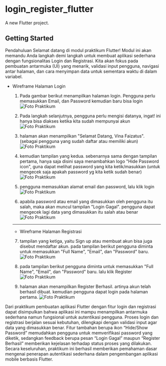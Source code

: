 # login_register_flutter

A new Flutter project.

## Getting Started

Pendahuluan 
Selamat datang di modul praktikum Flutter! Modul ini akan memandu Anda langkah
demi langkah untuk membuat aplikasi sederhana dengan fungsionalitas Login dan Registrasi.
Kita akan fokus pada pembuatan antarmuka (UI) yang menarik, validasi input
pengguna, navigasi antar halaman, dan cara menyimpan data untuk sementara waktu di
dalam variabel.

- Wireframe Halaman Login
   1. Pada gambar berikut menampilkan halaman login. Pengguna perlu memasukkan Email, dan Password kemudian baru bisa login
    ![Foto Praktikum](dokumentasi/page1.png)

    2. Pada langkah selanjutnya, pengguna perlu mengisi datanya, ingat! ini hanya bisa diakses ketika kita sudah mempunyai akun 
    ![Foto Praktikum](dokumentasi/page2.png)

    3. halaman akan menampilkan "Selamat Datang, Vina Faizatus". (sebagai pengguna yang sudah daftar atau memiliki akun)
    ![Foto Praktikum](dokumentasi/page3.png)

    4. kemudian tampilan yang kedua. sebenarnya sama dengan tampilan pertama, hanya saja disini saya menambahkan logo "Hide Password icon", guna dapat melihat password yang kita ketik/masukkan (untuk mengecek saja apakah password yg kita ketik sudah benar)
    ![Foto Praktikum](dokumentasi/page4.png)

    5. pengguna memasukkan alamat email dan password, lalu klik login
    ![Foto Praktikum](dokumentasi/page5.png)

    6. apabila password atau email yang dimasukkan oleh pengguna itu salah, maka akan muncul tampilan "Login Gagal". pengguna dapat mengecek lagi data yang dimasukkan itu salah atau benar
    ![Foto Praktikum](dokumentasi/page6.png)

    -----------------------------------------------------

    - Wireframe Halaman Registrasi
    7. tampilan yang ketiga, yaitu Sign up atau membuat akun bisa juga disebut mendaftar akun. pada tampilan berikut pengguna diminta untuk memasukkan "Full Name", "Email", dan "Password" baru.
    ![Foto Praktikum](dokumentasi/page7.png)

    8. pada tampilan berikut pengguna diminta untuk memasukkan "Full Name", "Email", dan "Password" baru. lalu klik Register
    ![Foto Praktikum](dokumentasi/page8.png)

    9. halaman akan menampilkan Register Berhasil. artinya akun telah berhasil dibuat. kemudian pengguna dapat login pada halaman pertama. 
    ![Foto Praktikum](dokumentasi/page9.png)


Dari praktikum pembuatan aplikasi Flutter dengan fitur login dan registrasi dapat disimpulkan bahwa aplikasi ini mampu menampilkan antarmuka sederhana namun fungsional untuk autentikasi pengguna. Proses login dan registrasi berjalan sesuai kebutuhan, dilengkapi dengan validasi input agar data yang dimasukkan benar. Fitur tambahan berupa ikon “Hide/Show Password” memudahkan pengguna untuk memverifikasi password yang diketik, sedangkan feedback berupa pesan “Login Gagal” maupun “Register Berhasil” memberikan kejelasan terhadap status proses yang dilakukan. Secara keseluruhan, praktikum ini berhasil memberikan pemahaman dasar mengenai penerapan autentikasi sederhana dalam pengembangan aplikasi mobile berbasis Flutter.
